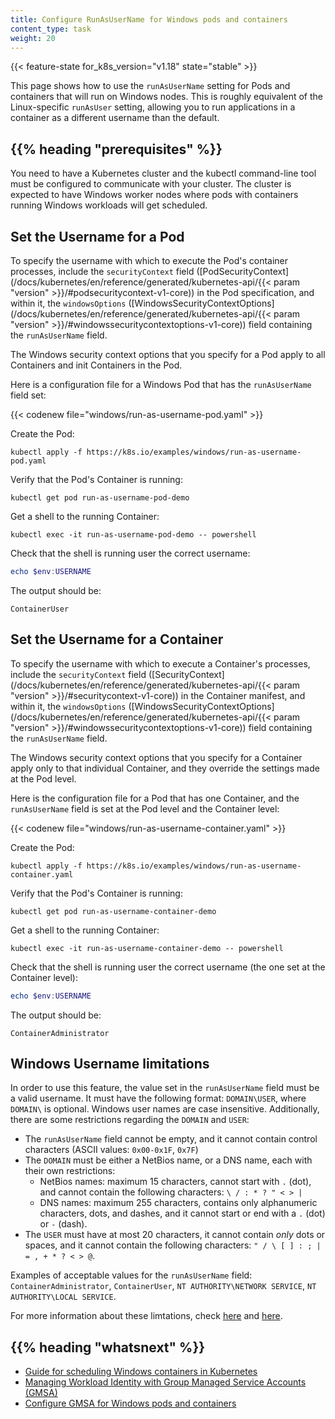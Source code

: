```yaml
---
title: Configure RunAsUserName for Windows pods and containers
content_type: task
weight: 20
---
```


<!-- overview -->

{{< feature-state for_k8s_version="v1.18" state="stable" >}}

This page shows how to use the `runAsUserName` setting for Pods and containers that will run on Windows nodes. This is roughly equivalent of the Linux-specific `runAsUser` setting, allowing you to run applications in a container as a different username than the default.



## {{% heading "prerequisites" %}}


You need to have a Kubernetes cluster and the kubectl command-line tool must be configured to communicate with your cluster. The cluster is expected to have Windows worker nodes where pods with containers running Windows workloads will get scheduled.



<!-- steps -->

## Set the Username for a Pod

To specify the username with which to execute the Pod's container processes, include the `securityContext` field ([PodSecurityContext](/docs/kubernetes/en/reference/generated/kubernetes-api/{{< param "version" >}}/#podsecuritycontext-v1-core)) in the Pod specification, and within it, the `windowsOptions` ([WindowsSecurityContextOptions](/docs/kubernetes/en/reference/generated/kubernetes-api/{{< param "version" >}}/#windowssecuritycontextoptions-v1-core)) field containing the `runAsUserName` field.

The Windows security context options that you specify for a Pod apply to all Containers and init Containers in the Pod.

Here is a configuration file for a Windows Pod that has the `runAsUserName` field set:

{{< codenew file="windows/run-as-username-pod.yaml" >}}

Create the Pod:

```shell
kubectl apply -f https://k8s.io/examples/windows/run-as-username-pod.yaml
```

Verify that the Pod's Container is running:

```shell
kubectl get pod run-as-username-pod-demo
```

Get a shell to the running Container:

```shell
kubectl exec -it run-as-username-pod-demo -- powershell
```

Check that the shell is running user the correct username:

```powershell
echo $env:USERNAME
```

The output should be:

```
ContainerUser
```

## Set the Username for a Container

To specify the username with which to execute a Container's processes, include the `securityContext` field ([SecurityContext](/docs/kubernetes/en/reference/generated/kubernetes-api/{{< param "version" >}}/#securitycontext-v1-core)) in the Container manifest, and within it, the `windowsOptions` ([WindowsSecurityContextOptions](/docs/kubernetes/en/reference/generated/kubernetes-api/{{< param "version" >}}/#windowssecuritycontextoptions-v1-core)) field containing the `runAsUserName` field.

The Windows security context options that you specify for a Container apply only to that individual Container, and they override the settings made at the Pod level.

Here is the configuration file for a Pod that has one Container, and the `runAsUserName` field is set at the Pod level and the Container level:

{{< codenew file="windows/run-as-username-container.yaml" >}}

Create the Pod:

```shell
kubectl apply -f https://k8s.io/examples/windows/run-as-username-container.yaml
```

Verify that the Pod's Container is running:

```shell
kubectl get pod run-as-username-container-demo
```

Get a shell to the running Container:

```shell
kubectl exec -it run-as-username-container-demo -- powershell
```

Check that the shell is running user the correct username (the one set at the Container level):

```powershell
echo $env:USERNAME
```

The output should be:

```
ContainerAdministrator
```

## Windows Username limitations

In order to use this feature, the value set in the `runAsUserName` field must be a valid username. It must have the following format: `DOMAIN\USER`, where `DOMAIN\` is optional. Windows user names are case insensitive. Additionally, there are some restrictions regarding the `DOMAIN` and `USER`:

- The `runAsUserName` field cannot be empty, and it cannot contain control characters (ASCII values: `0x00-0x1F`, `0x7F`)
- The `DOMAIN` must be either a NetBios name, or a DNS name, each with their own restrictions:
  - NetBios names: maximum 15 characters, cannot start with `.` (dot), and cannot contain the following characters: `\ / : * ? " < > |`
  - DNS names: maximum 255 characters, contains only alphanumeric characters, dots, and dashes, and it cannot start or end with a `.` (dot) or `-` (dash).
- The `USER` must have at most 20 characters, it cannot contain *only* dots or spaces, and it cannot contain the following characters: `" / \ [ ] : ; | = , + * ? < > @`.

Examples of acceptable values for the `runAsUserName` field: `ContainerAdministrator`, `ContainerUser`, `NT AUTHORITY\NETWORK SERVICE`, `NT AUTHORITY\LOCAL SERVICE`.

For more information about these limtations, check [here](https://support.microsoft.com/en-us/help/909264/naming-conventions-in-active-directory-for-computers-domains-sites-and) and [here](https://docs.microsoft.com/en-us/powershell/module/microsoft.powershell.localaccounts/new-localuser?view=powershell-5.1).



## {{% heading "whatsnext" %}}


* [Guide for scheduling Windows containers in Kubernetes](/docs/kubernetes/en/concepts/windows/user-guide/)
* [Managing Workload Identity with Group Managed Service Accounts (GMSA)](/docs/kubernetes/en/concepts/windows/user-guide/#managing-workload-identity-with-group-managed-service-accounts)
* [Configure GMSA for Windows pods and containers](/docs/kubernetes/en/tasks/configure-pod-container/configure-gmsa/)

